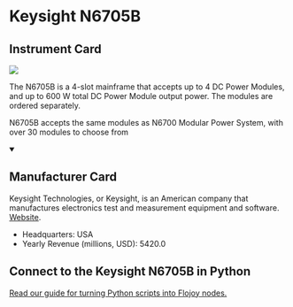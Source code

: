 
# Keysight N6705B

## Instrument Card

<img src="https://v5.airtableusercontent.com/v1/19/19/1691539200000/CTCY2821NfUO_GXQ668twQ/kE386tuiij1VkrIkimd6K3q8yT0Ec81MPpsU7fWzqTPVabquozed0Z70JVMBwGTCF6Hyl5K_JqKisX-9oV0VMcq54JucaSF8fCFHV544PkA/DWvx0OR8nogOls318vleGPH-t5xMhBwdvMdcFmexD4g"/>
<p>The N6705B is a 4-slot mainframe that accepts up to 4 DC Power Modules, and up to 600 W total DC Power Module output power. The modules are ordered separately. 

N6705B accepts the same modules as N6700 Modular Power System, with over 30 modules to choose from</p>

<details open>
<summary><h2>Manufacturer Card</h2></summary>

Keysight Technologies, or Keysight, is an American company that manufactures electronics test and measurement equipment and software. <a href="https://www.keysight.com/us/en/home.html">Website</a>.

<ul>
  <li>Headquarters: USA</li>
  <li>Yearly Revenue (millions, USD): 5420.0</li>
</ul>
</details>

## Connect to the Keysight N6705B in Python

[Read our guide for turning Python scripts into Flojoy nodes.](https://docs.flojoy.ai/custom-nodes/creating-custom-node/)


